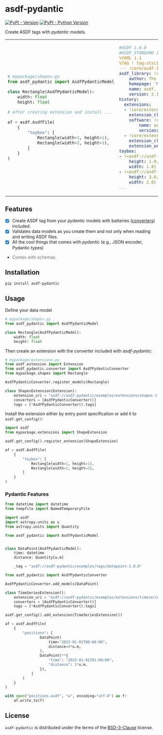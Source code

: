 # asdf-pydantic


[![PyPI - Version](https://img.shields.io/pypi/v/asdf-pydantic.svg)](https://pypi.org/project/asdf-pydantic)
[![PyPI - Python Version](https://img.shields.io/pypi/pyversions/asdf-pydantic.svg)](https://pypi.org/project/asdf-pydantic)

Create ASDF tags with *pydantic* models.

<table>
<tr>
<td>

```py
# mypackage/shapes.py
from asdf_pydantic import AsdfPydanticModel

class Rectangle(AsdfPydanticModel):
    width: float
    height: float

# After creating extension and install ...

af = asdf.AsdfFile(
    {
        "toybox": [
            Rectangle(width=1, height=1),
            Rectangle(width=2, height=3),
        ]
    }
)
```

</td>
<td>

```yaml
#ASDF 1.0.0
#ASDF_STANDARD 1.5.0
%YAML 1.1
%TAG ! tag:stsci.edu:asdf/
--- !core/asdf-1.1.0
asdf_library: !core/software-1.0.0 {
    author: The ASDF Developers,
    homepage: 'http://github.com/asdf-format/asdf',
    name: asdf,
    version: 2.14.3}
history:
  extensions:
  - !core/extension_metadata-1.0.0
    extension_class: asdf.extension.BuiltinExtension
    software: !core/software-1.0.0 {
        name: asdf,
        version: 2.14.3}
  - !core/extension_metadata-1.0.0 {
    extension_class: mypackage.shapes.ShapesExtension,
    extension_uri: 'asdf://asdf-pydantic/shapes/extensions/shapes-1.0.0'}
toybox:
- !<asdf://asdf-pydantic/shapes/tags/rectangle-1.0.0> {
    height: 1.0,
    width: 1.0}
- !<asdf://asdf-pydantic/shapes/tags/rectangle-1.0.0> {
    height: 3.0,
    width: 2.0}
...
```

</td>
</tr>
</table>

## Features

- [x] Create ASDF tag from your *pydantic* models with batteries ([converters](https://asdf.readthedocs.io/en/stable/asdf/extending/converters.html)) included.
- [x] Validates data models as you create them and not only when reading and writing ASDF files.
- [x] All the cool things that comes with *pydantic* (e.g., JSON encoder, Pydantic types)
- <span style="color: #736f73">Comes with schemas.</span>

## Installation

```console
pip install asdf-pydantic
```

## Usage

Define your data model
```py
# mypackage/shapes.py
from asdf_pydantic import AsdfPydanticModel

class Rectangle(AsdfPydanticModel):
    width: float
    height: float
```

Then create an extension with the converter included with *asdf-pydantic*:
```py
# mypackage/extensions.py
from asdf.extension import Extension
from asdf_pydantic.converter import AsdfPydanticConverter
from mypackage.shapes import Rectangle

AsdfPydanticConverter.register_models(Rectangle)

class ShapesExtension(Extension):
    extension_uri = "asdf://asdf-pydantic/examples/extensions/shapes-1.0.0"
    converters = [AsdfPydanticConverter()]
    tags = [*AsdfPydanticConverter().tags]
```

Install the extension either by entry point specification or add it to
`asdf.get_config()`:

```py
import asdf
from mypackage.extensions import ShapeExtension

asdf.get_config().register_extension(ShapeExtension)

af = asdf.AsdfFile(
    {
        "toybox": [
            Rectangle(width=1, height=1),
            Rectangle(width=2, height=3),
        ]
    }
)
```

### Pydantic Features

```py
from datetime import datetime
from tempfile import NamedTemporaryFile

import asdf
import astropy.units as u
from astropy.units import Quantity

from asdf_pydantic import AsdfPydanticModel


class DataPoint(AsdfPydanticModel):
    time: datetime
    distance: Quantity[u.m]

    _tag = "asdf://asdf-pydantic/examples/tags/datapoint-1.0.0"

from asdf_pydantic import AsdfPydanticConverter

AsdfPydanticConverter.add_models(DataPoint)

class TimeSeriesExtension():
    extension_uri = "asdf://asdf-pydantic/examples/extensions/timeseries-1.0.0"
    converters = [AsdfPydanticConverter()]
    tags = [*AsdfPydanticConverter().tags]

asdf.get_config().add_extension(TimeSeriesExtension())

af = asdf.AsdfFile(
    {
        "positions": [
                DataPoint(
                    time="2023-01-01T00:00:00",
                    distance=0*u.m,
                ),
                DataPoint(**{
                    "time": "2023-01-01T01:00:00",
                    "distance": 1*u.m,
                }),
            ]
        )
    }
)

with open("positions.asdf", "w", encoding="utf-8") as f:
    af.write_to(f)
```

## License

`asdf-pydantic` is distributed under the terms of the [BSD-3-Clause](./LICENSE) license.
